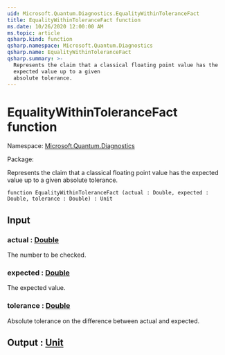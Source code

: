 ```yaml
---
uid: Microsoft.Quantum.Diagnostics.EqualityWithinToleranceFact
title: EqualityWithinToleranceFact function
ms.date: 10/26/2020 12:00:00 AM
ms.topic: article
qsharp.kind: function
qsharp.namespace: Microsoft.Quantum.Diagnostics
qsharp.name: EqualityWithinToleranceFact
qsharp.summary: >-
  Represents the claim that a classical floating point value has the
  expected value up to a given
  absolute tolerance.
---
```


# EqualityWithinToleranceFact function

Namespace: [Microsoft.Quantum.Diagnostics](xref:Microsoft.Quantum.Diagnostics)

Package: [](https://nuget.org/packages/)


Represents the claim that a classical floating point value has theexpected value up to a givenabsolute tolerance.

```qsharp
function EqualityWithinToleranceFact (actual : Double, expected : Double, tolerance : Double) : Unit
```


## Input

### actual : [Double](xref:microsoft.quantum.lang-ref.double)

The number to be checked.


### expected : [Double](xref:microsoft.quantum.lang-ref.double)

The expected value.


### tolerance : [Double](xref:microsoft.quantum.lang-ref.double)

Absolute tolerance on the difference between actual and expected.



## Output : [Unit](xref:microsoft.quantum.lang-ref.unit)


